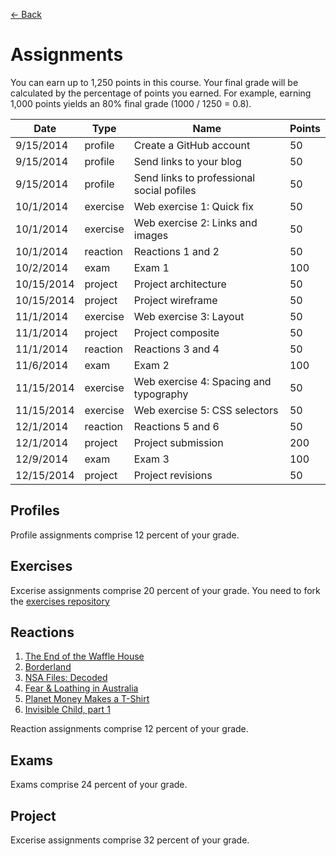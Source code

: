 [&larr; Back](README.md)

# Assignments

You can earn up to 1,250 points in this course. Your final grade will be calculated by the percentage of points you earned. For example, earning 1,000 points yields an 80% final grade (1000 / 1250 = 0.8).

| Date       | Type       | Name                                      | Points |
|------------|------------|-------------------------------------------|--------|
| 9/15/2014  | profile    | Create a GitHub account                   | 50     |
| 9/15/2014  | profile    | Send links to your blog                   | 50     |
| 9/15/2014  | profile    | Send links to professional social pofiles | 50     |
| 10/1/2014  | exercise   | Web exercise 1: Quick fix                 | 50     |
| 10/1/2014  | exercise   | Web exercise 2: Links and images          | 50     |
| 10/1/2014  | reaction   | Reactions 1 and 2                         | 50     |
| 10/2/2014  | exam       | Exam 1                                    | 100    |
| 10/15/2014 | project    | Project architecture                      | 50     |
| 10/15/2014 | project    | Project wireframe                         | 50     |
| 11/1/2014  | exercise   | Web exercise 3: Layout                    | 50     |
| 11/1/2014  | project    | Project composite                         | 50     |
| 11/1/2014  | reaction   | Reactions 3 and 4                         | 50     |
| 11/6/2014  | exam       | Exam 2                                    | 100    |
| 11/15/2014 | exercise   | Web exercise 4: Spacing and typography    | 50     |
| 11/15/2014 | exercise   | Web exercise 5: CSS selectors             | 50     |
| 12/1/2014  | reaction   | Reactions 5 and 6                         | 50     |
| 12/1/2014  | project    | Project submission                        | 200    |
| 12/9/2014  | exam       | Exam 3                                    | 100    |
| 12/15/2014 | project    | Project revisions                         | 50     |

## Profiles

Profile assignments comprise 12 percent of your grade.

## Exercises

Excerise assignments comprise 20 percent of your grade. You need to fork the [exercises repository](https://github.com/gotoplanb/mmc3260-f14-exercises)

## Reactions

1. [The End of the Waffle House](http://www.idsnews.com/article/2013/10/the-end-of-the-waffle-house?id=94816)
2. [Borderland](http://www.npr.org/series/291397809/borderland-dispatches-from-the-u-s-mexico-boundary)
3. [NSA Files: Decoded](http://www.theguardian.com/world/interactive/2013/nov/01/snowden-nsa-files-surveillance-revelations-decoded#section/1) 
4. [Fear & Loathing in Australia](http://oneicon.oakley.com/fear-and-loathing-in-australia/#intro)
5. [Planet Money Makes a T-Shirt](http://apps.npr.org/tshirt/#/title)
6. [Invisible Child, part 1](http://www.nytimes.com/projects/2013/invisible-child/#/?chapt=1)

Reaction assignments comprise 12 percent of your grade.

## Exams

Exams comprise 24 percent of your grade.

## Project

Excerise assignments comprise 32 percent of your grade.

